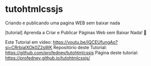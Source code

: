 # tutohtmlcssjs
Criando e publicando uma pagina WEB sem baixar nada

[tutorial] Aprenda a Criar e Publicar Páginas Web sem Baixar Nada! 🚀



Este Tutorial em vídeo: https://youtu.be/IQCEUfungAo?si=CRrbjalXOk0Z2sWK
Repositório deste Tutorial: https://github.com/profedney/tutohtmlcssjs 
Página deste tutorial: https://profedney.github.io/tutohtmlcssjs/ 

